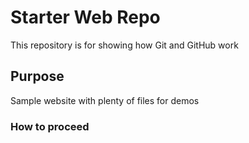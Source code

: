 # Starter Web Repo

This repository is for showing how Git and GitHub work

## Purpose

Sample website with plenty of files for demos

### How to proceed
